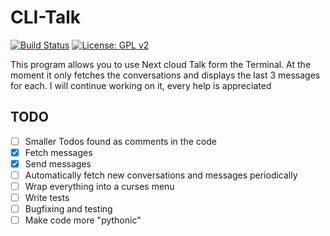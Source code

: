 # CLI-Talk
[![Build Status](https://travis-ci.org/mrchainman/CLI-Talk.svg?branch=master)](https://travis-ci.org/mrchainman/CLI-Talk)
[![License: GPL v2](https://img.shields.io/badge/License-GPL%20v2-blue.svg)](https://www.gnu.org/licenses/old-licenses/gpl-2.0.en.html)

This program allows you to use Next cloud Talk form the Terminal.
At the moment it only fetches the conversations and displays the last 3 messages for each.
I will continue working on it, every help is appreciated

## TODO
- [ ] Smaller Todos found as comments in the code
- [x] Fetch messages
- [x] Send messages
- [ ] Automatically fetch new conversations and messages periodically
- [ ] Wrap everything into a curses menu
- [ ] Write tests
- [ ] Bugfixing and testing
- [ ] Make code more "pythonic"
